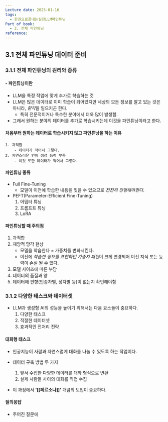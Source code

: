 ```yaml
---
Lecture date: 2025-01-16
tags:
  - 한권으로끝내는실전LLM파인튜닝
Part of book:
  - 3. 전체 파인튜닝
reference:
---
```

## 3.1 전체 파인튜닝 데이터 준비

### 3.1.1 전체 파인튜닝의 원리와 종류
#### - 파인튜닝이란
- LLM을 특정 작업에 맞게 추가로 학습하는 것
- LLM은 많은 데이터로 이미 학습이 되어있지만 세상의 모든 정보를 알고 있는 것은 아니라, *환각*을 일으키곤 한다.
	- 특히 전문적이거나 특수한 분야에서 더욱 많이 발생함.
- 그래서 원하는 분야의 데이터를 추가로 학습시키는데 이것을 파인튜닝이라고 한다.

#### 처음부터 원하는 데이터로 학습시키지 않고 파인튜닝을 하는 이유
	1. 과적합
		- 데이터가 적어서 그렇다.
	2. 자연스러운 언어 생성 능력 부족
		- 이것 또한 데이터가 적어서 그렇다.

#### 파인튜닝 종류
- Full Fine-Tuning
	- 모델이 이전에 학습한 내용을 잊을 수 있으므로 *천천히 진행해야한다*. 
- PEFT(Parameter-Efficient Fine-Tuning)
	1. 어댑터 튜닝
	2. 프롬프트 튜닝
	3. LoRA

#### 파인튜닝할 때 주의점
1. 과적합
2. 재앙적 망각 현상
	- 모델을 학습한다 = 가중치를 변화시킨다.
	- 이전에 *학습한 정보를 표현하던 가중치 패턴*이 크게 변경되어 이전 지식 또는 능력이 손실 될 수 있다.
3. 모델 사이즈에 따른 부담
4. 데이터의 품질과 양
5. 데이터에 편향(인종차별, 성차별 등)이 없는지 확인해야함


### 3.1.2 다양한 태스크와 데이터셋
- LLM과 생성형 AI의 성능을 높이기 위해서는 다음 요소들이 중요하다.
	1. 다양한 태스크
	2. 적절한 데이터셋
	3. 효과적인 전처리 전략

#### 대화형 태스크
- 인공지능이 사람과 자연스럽게 대화를 나눌 수 있도록 하는 작업이다.
- 데이터 구축 방법 두 가지
	1. 앞서 수집한 다양한 데이터를 대화 형식으로 변환
	2. 실제 사람들 사이의 대화를 직접 수집

- 이 과정에서 **'[[페르소나]]'** 개념의 도입이 중요하다.

#### 질의응답
- 주어진 질문에 